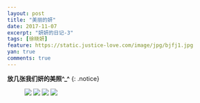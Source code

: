 ```yaml
---
layout: post
title: "美丽的妍"
date: 2017-11-07
excerpt: "妍妍的日记-3"
tags: [徐晓妍]
feature: https://static.justice-love.com/image/jpg/bjfj1.jpg
yan: true
comments: true
---
```


**放几张我们妍的美照^_^**
{: .notice}
<figure>
	<a href="{{ site.staticUrl }}/yanyan/image/yan1.jpg"><img src="{{ site.staticUrl }}/yanyan/image/yan1.jpg" /></a>
	<a href="{{ site.staticUrl }}/yanyan/image/yan2.jpg"><img src="{{ site.staticUrl }}/yanyan/image/yan2.jpg" /></a>
	<a href="{{ site.staticUrl }}/yanyan/image/yan3.jpg"><img src="{{ site.staticUrl }}/yanyan/image/yan3.jpg" /></a>
	<a href="{{ site.staticUrl }}/yanyan/image/yan4.jpg"><img src="{{ site.staticUrl }}/yanyan/image/yan4.jpg" /></a>
</figure>
